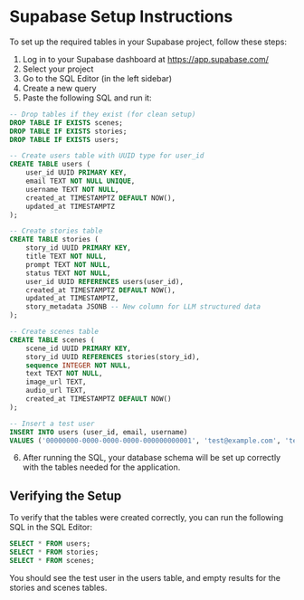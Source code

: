 # Supabase Setup Instructions

To set up the required tables in your Supabase project, follow these steps:

1. Log in to your Supabase dashboard at https://app.supabase.com/
2. Select your project
3. Go to the SQL Editor (in the left sidebar)
4. Create a new query
5. Paste the following SQL and run it:

```sql
-- Drop tables if they exist (for clean setup)
DROP TABLE IF EXISTS scenes;
DROP TABLE IF EXISTS stories;
DROP TABLE IF EXISTS users;

-- Create users table with UUID type for user_id
CREATE TABLE users (
    user_id UUID PRIMARY KEY,
    email TEXT NOT NULL UNIQUE,
    username TEXT NOT NULL,
    created_at TIMESTAMPTZ DEFAULT NOW(),
    updated_at TIMESTAMPTZ
);

-- Create stories table
CREATE TABLE stories (
    story_id UUID PRIMARY KEY,
    title TEXT NOT NULL,
    prompt TEXT NOT NULL,
    status TEXT NOT NULL,
    user_id UUID REFERENCES users(user_id),
    created_at TIMESTAMPTZ DEFAULT NOW(),
    updated_at TIMESTAMPTZ,
    story_metadata JSONB -- New column for LLM structured data
);

-- Create scenes table
CREATE TABLE scenes (
    scene_id UUID PRIMARY KEY,
    story_id UUID REFERENCES stories(story_id),
    sequence INTEGER NOT NULL,
    text TEXT NOT NULL,
    image_url TEXT,
    audio_url TEXT,
    created_at TIMESTAMPTZ DEFAULT NOW()
);

-- Insert a test user
INSERT INTO users (user_id, email, username)
VALUES ('00000000-0000-0000-0000-000000000001', 'test@example.com', 'testuser');
```

6. After running the SQL, your database schema will be set up correctly with the tables needed for the application.

## Verifying the Setup

To verify that the tables were created correctly, you can run the following SQL in the SQL Editor:

```sql
SELECT * FROM users;
SELECT * FROM stories;
SELECT * FROM scenes;
```

You should see the test user in the users table, and empty results for the stories and scenes tables.